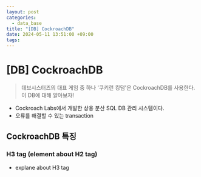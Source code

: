 ```yaml
---
layout: post
categories:
  - data_base
title: "[DB] CockroachDB"
date: 2024-05-11 13:51:00 +09:00
tags:
---
```

# \[DB] CockroachDB

>데브시스터즈의 대표 게임 중 하나 '쿠키런 킹덤'은 CockroachDB를 사용한다.\
>이 DB에 대해 알아보자!

- Cockroach Labs에서 개발한 상용 분산 SQL DB 관리 시스템이다.
- 오류를 해결할 수 있는 transaction

## CockroachDB 특징

### H3 tag (element about H2 tag)
- explane about H3 tag